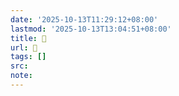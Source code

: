 ```yaml
---
date: '2025-10-13T11:29:12+08:00'
lastmod: '2025-10-13T13:04:51+08:00'
title: 󰠟
url: 󰠟
tags: []
src:
note:
---
```

